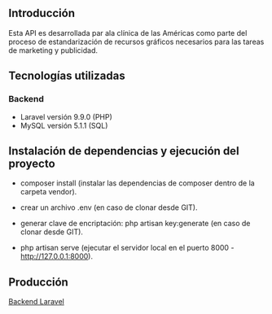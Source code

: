 ## Introducción

Esta API es desarrollada par ala clínica de las Américas como parte del proceso de estandarización de recursos gráficos necesarios para las tareas de marketing y publicidad.

## Tecnologías utilizadas

### Backend
- Laravel versión 9.9.0 (PHP)
- MySQL versión 5.1.1 (SQL)

## Instalación de dependencias y ejecución del proyecto
- composer install (instalar las dependencias de composer dentro de la carpeta vendor).

- crear un archivo .env (en caso de clonar desde GIT).
- generar clave de encriptación: php artisan key:generate (en caso de clonar desde GIT).

- php artisan serve (ejecutar el servidor local en el puerto 8000 - http://127.0.0.1:8000).

## Producción
<a href="http://sebastian-trujillo.me/colores-back">Backend Laravel</a>